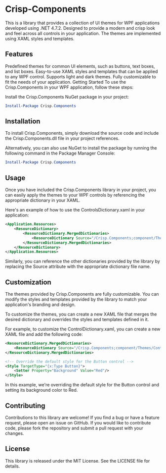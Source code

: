 # Crisp-Components

This is a library that provides a collection of UI themes for WPF applications developed using .NET 4.7.2. Designed to provide a modern and crisp look and feel across all controls in your application. The themes are implemented using XAML styles and templates.

## Features
Predefined themes for common UI elements, such as buttons, text boxes, and list boxes.
Easy-to-use XAML styles and templates that can be applied to any WPF control.
Supports light and dark themes.
Fully customizable to fit the needs of your application.
Getting Started
To use the Crisp.Components in your WPF application, follow these steps:

Install the Crisp.Components NuGet package in your project:

```powershell
Install-Package Crisp.Components
```

## Installation
To install Crisp.Components, simply download the source code and include the Crisp.Components.dll file in your project references.

Alternatively, you can also use NuGet to install the package by running the following command in the Package Manager Console:

```powershell
Install-Package Crisp.Components
```

## Usage
Once you have included the Crisp.Components library in your project, you can easily apply the themes to your WPF controls by referencing the appropriate dictionary in your XAML.

Here's an example of how to use the ControlsDictionary.xaml in your application:

```xml
<Application.Resources>
    <ResourceDictionary>
        <ResourceDictionary.MergedDictionaries>
            <ResourceDictionary Source="/Crisp.Components;component/Themes/ControlsDictionary.xaml"/>
        </ResourceDictionary.MergedDictionaries>
    </ResourceDictionary>
</Application.Resources>
```

Similarly, you can reference the other dictionaries provided by the library by replacing the Source attribute with the appropriate dictionary file name.

## Customization
The themes provided by Crisp.Components are fully customizable. You can modify the styles and templates provided by the library to match your application's branding and design.

To customize the themes, you can create a new XAML file that merges the desired dictionary and overrides the styles and templates defined in it.

For example, to customize the ControlDictionary.xaml, you can create a new XAML file and add the following code:

```xml
<ResourceDictionary.MergedDictionaries>
    <ResourceDictionary Source="/Crisp.Components;component/Themes/ControlsDictionary.xaml"/>
</ResourceDictionary.MergedDictionaries>

<!-- Override the default style for the Button control -->
<Style TargetType="{x:Type Button}">
    <Setter Property="Background" Value="Red"/>
</Style>
```

In this example, we're overriding the default style for the Button control and setting its background color to Red.

## Contributing
Contributions to this library are welcome! If you find a bug or have a feature request, please open an issue on GitHub. If you would like to contribute code, please fork the repository and submit a pull request with your changes.

## License
This library is released under the MIT License. See the LICENSE file for details.
